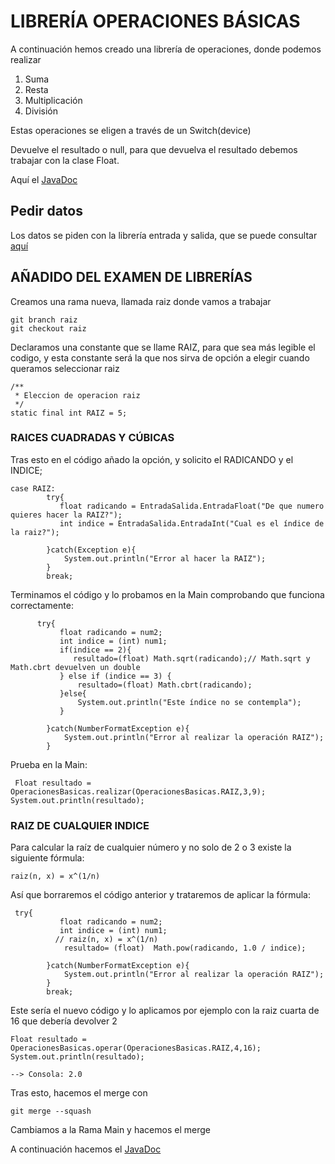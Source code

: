 # LIBRERÍA OPERACIONES BÁSICAS

A continuación hemos creado una librería de operaciones, donde podemos realizar
    
1. Suma
2. Resta
3. Multiplicación
4. División

Estas operaciones se eligen a través de un Switch(device)

Devuelve el resultado o null, para que devuelva el resultado debemos trabajar con la clase Float.

Aquí el [JavaDoc](https://ayesa14.github.io/Libreria-Operaciones-Basicas/package-summary.html)

## Pedir datos

Los datos se piden con la librería entrada y salida, que se puede consultar [aquí](https://ayesa14.github.io/Libreria-E-S/com/ayesa/entradasalida/EntradaSalida.html)

## AÑADIDO DEL EXAMEN DE LIBRERÍAS

Creamos una rama nueva, llamada raiz donde vamos a trabajar 

    git branch raiz
    git checkout raiz

Declaramos una constante que se llame RAIZ,  para que sea más legible el codigo, y esta constante será la que nos sirva de opción a elegir cuando queramos seleccionar raiz

    /**
     * Eleccion de operacion raiz
     */
    static final int RAIZ = 5;

### RAICES CUADRADAS Y CÚBICAS

Tras esto en el código añado la opción, y solicito el RADICANDO y el INDICE;

    case RAIZ:
            try{
               float radicando = EntradaSalida.EntradaFloat("De que numero quieres hacer la RAIZ?");
               int indice = EntradaSalida.EntradaInt("Cual es el índice de la raiz?");

            }catch(Exception e){
                System.out.println("Error al hacer la RAIZ");
            }
            break;

Terminamos el código y lo probamos en la Main comprobando que funciona correctamente:

          try{
               float radicando = num2;
               int indice = (int) num1;
               if(indice == 2){
                  resultado=(float) Math.sqrt(radicando);// Math.sqrt y Math.cbrt devuelven un double
               } else if (indice == 3) {
                   resultado=(float) Math.cbrt(radicando);
               }else{
                   System.out.println("Este índice no se contempla");
               }

            }catch(NumberFormatException e){
                System.out.println("Error al realizar la operación RAIZ");
            }

Prueba en la Main:

     Float resultado = OperacionesBasicas.realizar(OperacionesBasicas.RAIZ,3,9);
    System.out.println(resultado);

### RAIZ DE CUALQUIER INDICE    

Para calcular la raíz de cualquier número y no solo de 2 o 3 existe la siguiente fórmula:

    raiz(n, x) = x^(1/n)

Así que borraremos el código anterior y trataremos de aplicar la fórmula:

     try{
               float radicando = num2;
               int indice = (int) num1;
              // raiz(n, x) = x^(1/n)
                resultado= (float)  Math.pow(radicando, 1.0 / indice);

            }catch(NumberFormatException e){
                System.out.println("Error al realizar la operación RAIZ");
            }
            break;

Este sería el nuevo código y lo aplicamos por ejemplo con la raiz cuarta de 16 que debería devolver 2

    Float resultado = OperacionesBasicas.operar(OperacionesBasicas.RAIZ,4,16);
    System.out.println(resultado);
    
    --> Consola: 2.0

Tras esto, hacemos el merge con
    
    git merge --squash

Cambiamos a la Rama Main y hacemos el merge

A continuación hacemos el [JavaDoc]()




